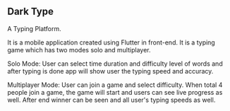 ## Dark Type

A Typing Platform.

It is a mobile application created using Flutter in front-end. It is a typing game which has two modes solo and multiplayer.

Solo Mode: User can select time duration and difficulty level of words and after typing is done app will show user the typing speed and accuracy.

Multiplayer Mode: User can join a game and select difficulty. When total 4 people join a game, the game will start and users can see live progress as well. After end winner can be seen and all user's typing speeds as well.
